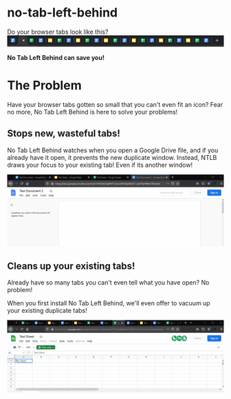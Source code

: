 # no-tab-left-behind

Do your browser tabs look like this? 
![Tab Overkill](media/too-many-tabs-cropped.png)

**No Tab Left Behind can save you!**

# The Problem

Have your browser tabs gotten so small that you can't even fit an icon? Fear no more, No Tab Left Behind is here to solve your problems!

## Stops new, wasteful tabs!
No Tab Left Behind watches when you open a Google Drive file, and if you already have it open, it prevents the new duplicate window. Instead, NTLB draws your focus to your existing tab!  Even if its another window!

![No New Tabs](media/prevent-new-tabs.gif)

## Cleans up your existing tabs!

Already have so many tabs you can't even tell what you have open?  No problem!

When you first install No Tab Left Behind, we'll even offer to vacuum up your existing duplicate tabs!

![No New Tabs](media/close-existing-tabs.gif)
